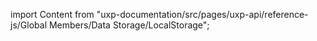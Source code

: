 
import Content from "uxp-documentation/src/pages/uxp-api/reference-js/Global Members/Data Storage/LocalStorage";

<Content query="product=xd"/>
